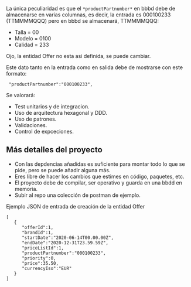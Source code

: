 
La única peculiaridad es que el `*productPartnumber*` en bbbd debe de almacenarse en varias columnas, es decir, la entrada es 000100233 (TTMMMMQQQ)
pero en bbbd se almacenará, TTMMMMQQQ:

- Talla = 00
- Modelo = 0100 
- Calidad = 233

Ojo, la entidad Offer no esta asi definida, se puede cambiar.

Este dato tanto en la entrada como en salida debe de mostrarse con este formato:

```
 "productPartnumber":"000100233",
```

Se valorará:

- Test unitarios y de integracion.
- Uso de arquitectura hexagonal y DDD.
- Uso de patrones.
- Validaciones. 
- Control de expceciones.


## Más detalles del proyecto

- Con las depdencias añadidas es suficiente para montar todo lo que se pide, pero se puede añadir alguna más.
- Eres libre de hacer los cambios que estimes en código, paquetes, etc.
- El proyecto debe de compilar, ser operativo y guarda en una bbdd en memoria.
- Subir al repo una colección de postman de ejemplo.

Ejemplo JSON de entrada de creación de la entidad Offer

```
[
   {
      "offerId":1,
      "brandId":1,
      "startDate":"2020-06-14T00.00.00Z",
      "endDate":"2020-12-31T23.59.59Z",
      "priceListId":1,
      "productPartnumber":"000100233",
      "priority":0,
      "price":35.50,
      "currencyIso":"EUR"
   }
]
```
